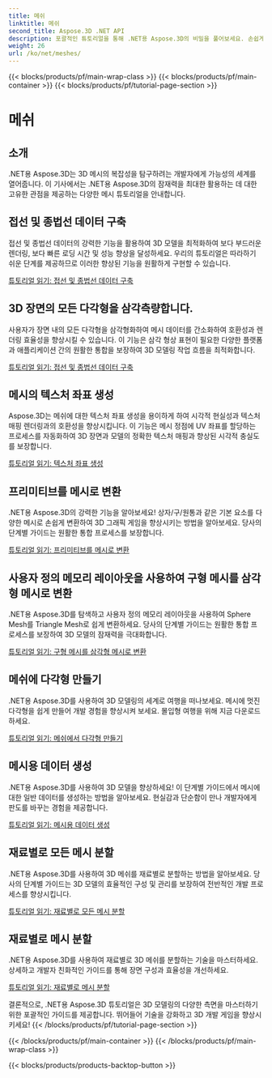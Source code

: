 ```yaml
---
title: 메쉬
linktitle: 메쉬
second_title: Aspose.3D .NET API
description: 포괄적인 튜토리얼을 통해 .NET용 Aspose.3D의 비밀을 풀어보세요. 손쉽게 3D 모델을 최적화하고, 기본 요소를 메시로 변환하고, 그래픽을 향상하세요.
weight: 26
url: /ko/net/meshes/
---
```


{{< blocks/products/pf/main-wrap-class >}}
{{< blocks/products/pf/main-container >}}
{{< blocks/products/pf/tutorial-page-section >}}

# 메쉬

## 소개

.NET용 Aspose.3D는 3D 메시의 복잡성을 탐구하려는 개발자에게 가능성의 세계를 열어줍니다. 이 기사에서는 .NET용 Aspose.3D의 잠재력을 최대한 활용하는 데 대한 고유한 관점을 제공하는 다양한 메시 튜토리얼을 안내합니다.

## 접선 및 종법선 데이터 구축

접선 및 종법선 데이터의 강력한 기능을 활용하여 3D 모델을 최적화하여 보다 부드러운 렌더링, 보다 빠른 로딩 시간 및 성능 향상을 달성하세요. 우리의 튜토리얼은 따라하기 쉬운 단계를 제공하므로 이러한 향상된 기능을 원활하게 구현할 수 있습니다.

[튜토리얼 읽기: 접선 및 종법선 데이터 구축](./build-tangent-binormal-data/)

## 3D 장면의 모든 다각형을 삼각측량합니다.

사용자가 장면 내의 모든 다각형을 삼각형화하여 메시 데이터를 간소화하여 호환성과 렌더링 효율성을 향상시킬 수 있습니다. 이 기능은 삼각 형상 표현이 필요한 다양한 플랫폼과 애플리케이션 간의 원활한 통합을 보장하여 3D 모델링 작업 흐름을 최적화합니다.

[튜토리얼 읽기: 접선 및 종법선 데이터 구축](./convert-polygons-to-triangles/)

 
## 메시의 텍스처 좌표 생성

Aspose.3D는 메쉬에 대한 텍스처 좌표 생성을 용이하게 하여 시각적 현실성과 텍스처 매핑 렌더링과의 호환성을 향상시킵니다. 이 기능은 메시 정점에 UV 좌표를 할당하는 프로세스를 자동화하여 3D 장면과 모델의 정확한 텍스처 매핑과 향상된 시각적 충실도를 보장합니다.

[튜토리얼 읽기: 텍스처 좌표 생성](./generate-uv-coordinates/)


## 프리미티브를 메시로 변환

.NET용 Aspose.3D의 강력한 기능을 알아보세요! 상자/구/원통과 같은 기본 요소를 다양한 메시로 손쉽게 변환하여 3D 그래픽 게임을 향상시키는 방법을 알아보세요. 당사의 단계별 가이드는 원활한 통합 프로세스를 보장합니다.

[튜토리얼 읽기: 프리미티브를 메시로 변환](./convert-primitive-to-mesh/)


## 사용자 정의 메모리 레이아웃을 사용하여 구형 메시를 삼각형 메시로 변환

.NET용 Aspose.3D를 탐색하고 사용자 정의 메모리 레이아웃을 사용하여 Sphere Mesh를 Triangle Mesh로 쉽게 변환하세요. 당사의 단계별 가이드는 원활한 통합 프로세스를 보장하여 3D 모델의 잠재력을 극대화합니다.

[튜토리얼 읽기: 구형 메시를 삼각형 메시로 변환](./convert-sphere-mesh-triangle-memory-layout/)

## 메쉬에 다각형 만들기

.NET용 Aspose.3D를 사용하여 3D 모델링의 세계로 여행을 떠나보세요. 메시에 멋진 다각형을 쉽게 만들어 개발 경험을 향상시켜 보세요. 몰입형 여행을 위해 지금 다운로드하세요.

[튜토리얼 읽기: 메쉬에서 다각형 만들기](./create-polygon-in-mesh/)

## 메시용 데이터 생성

.NET용 Aspose.3D를 사용하여 3D 모델을 향상하세요! 이 단계별 가이드에서 메시에 대한 일반 데이터를 생성하는 방법을 알아보세요. 현실감과 단순함이 만나 개발자에게 판도를 바꾸는 경험을 제공합니다.

[튜토리얼 읽기: 메시용 데이터 생성](./generate-data-for-meshes/)

## 재료별로 모든 메시 분할

.NET용 Aspose.3D를 사용하여 3D 메쉬를 재료별로 분할하는 방법을 알아보세요. 당사의 단계별 가이드는 3D 모델의 효율적인 구성 및 관리를 보장하여 전반적인 개발 프로세스를 향상시킵니다.

[튜토리얼 읽기: 재료별로 모든 메시 분할](./split-all-meshes-by-material/)

## 재료별로 메시 분할

.NET용 Aspose.3D를 사용하여 재료별로 3D 메쉬를 분할하는 기술을 마스터하세요. 상세하고 개발자 친화적인 가이드를 통해 장면 구성과 효율성을 개선하세요.

[튜토리얼 읽기: 재료별로 메시 분할](./split-mesh-by-material/)

결론적으로, .NET용 Aspose.3D 튜토리얼은 3D 모델링의 다양한 측면을 마스터하기 위한 포괄적인 가이드를 제공합니다. 뛰어들어 기술을 강화하고 3D 개발 게임을 향상시키세요!
{{< /blocks/products/pf/tutorial-page-section >}}

{{< /blocks/products/pf/main-container >}}
{{< /blocks/products/pf/main-wrap-class >}}

{{< blocks/products/products-backtop-button >}}
